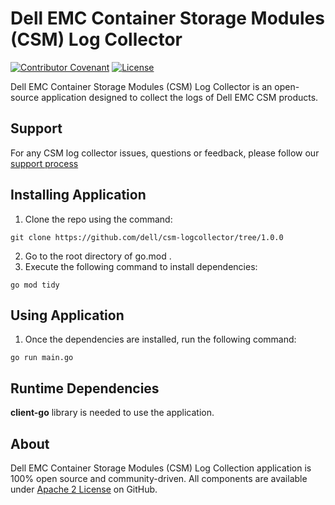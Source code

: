 <!--
Copyright (c) 2021 Dell Inc., or its subsidiaries. All Rights Reserved.

Licensed under the Apache License, Version 2.0 (the "License");
you may not use this file except in compliance with the License.
You may obtain a copy of the License at

    http://www.apache.org/licenses/LICENSE-2.0
-->

# Dell EMC Container Storage Modules (CSM) Log Collector

[![Contributor Covenant](https://img.shields.io/badge/Contributor%20Covenant-v2.0%20adopted-ff69b4.svg)](docs/CODE_OF_CONDUCT.md)
[![License](https://img.shields.io/github/license/dell/csm)](LICENSE)


Dell EMC Container Storage Modules (CSM) Log Collector is an open-source application designed to collect the logs of Dell EMC CSM products.

## Support
For any CSM log collector issues, questions or feedback, please follow our [support process](https://github.com/dell/csm/blob/main/docs/SUPPORT.md)

## Installing Application
  1. Clone the repo using the command:

    git clone https://github.com/dell/csm-logcollector/tree/1.0.0

  2. Go to the root directory of go.mod .
  3. Execute the following command to install dependencies:

    go mod tidy

## Using Application
  1. Once the dependencies are installed, run the following command:

    go run main.go

## Runtime Dependencies
<b>client-go</b> library is needed to use the application.

## About

Dell EMC Container Storage Modules (CSM) Log Collection application is 100% open source and community-driven. All components are available
under [Apache 2 License](https://www.apache.org/licenses/LICENSE-2.0.html) on
GitHub.
